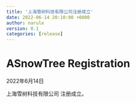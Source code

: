 ```yaml
---
title: '上海雪树科技有限公司注册成立'
date: 2022-06-14 20:10:00 +0800
author: narule
version: 0.1
categories: [release]
---
```


# ASnowTree Registration

2022年6月14日

上海雪树科技有限公司 注册成立。